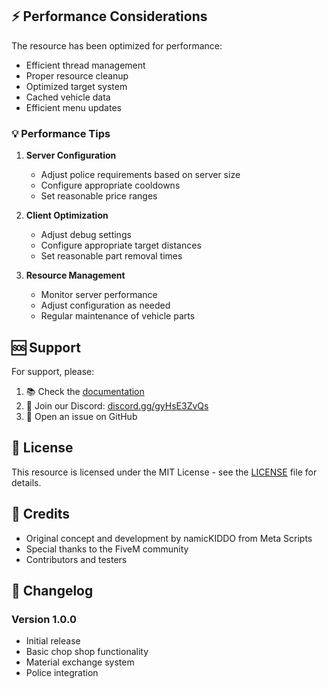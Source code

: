 ## ⚡ Performance Considerations

The resource has been optimized for performance:

- Efficient thread management
- Proper resource cleanup
- Optimized target system
- Cached vehicle data
- Efficient menu updates

### 💡 Performance Tips

1. **Server Configuration**
   - Adjust police requirements based on server size
   - Configure appropriate cooldowns
   - Set reasonable price ranges

2. **Client Optimization**
   - Adjust debug settings
   - Configure appropriate target distances
   - Set reasonable part removal times

3. **Resource Management**
   - Monitor server performance
   - Adjust configuration as needed
   - Regular maintenance of vehicle parts

## 🆘 Support

For support, please:
1. 📚 Check the [documentation](docs/README.md)
2. 💬 Join our Discord: [discord.gg/gyHsE3ZvQs](https://discord.gg/gyHsE3ZvQs)
3. 🐛 Open an issue on GitHub

## 📄 License

This resource is licensed under the MIT License - see the [LICENSE](LICENSE) file for details.

## 👥 Credits

- Original concept and development by namicKIDDO from Meta Scripts
- Special thanks to the FiveM community
- Contributors and testers

## 📝 Changelog

### Version 1.0.0
- Initial release
- Basic chop shop functionality
- Material exchange system
- Police integration

